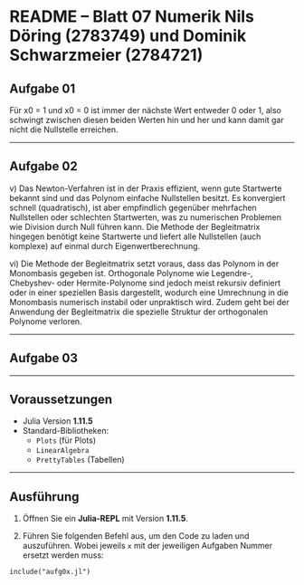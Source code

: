 
# README – Blatt 07 Numerik Nils Döring (2783749) und Dominik Schwarzmeier (2784721)


## Aufgabe 01

Für x0 = 1 und x0 = 0 ist immer der nächste Wert entweder 0 oder 1, also schwingt zwischen diesen beiden Werten hin und her und kann damit gar nicht die Nullstelle erreichen. 

---

## Aufgabe 02

v) Das Newton-Verfahren ist in der Praxis effizient, wenn gute Startwerte bekannt sind und das Polynom einfache Nullstellen besitzt. Es konvergiert schnell (quadratisch), ist aber empfindlich gegenüber mehrfachen Nullstellen oder schlechten Startwerten, was zu numerischen Problemen wie Division durch Null führen kann. Die Methode der Begleitmatrix hingegen benötigt keine Startwerte und liefert alle Nullstellen (auch komplexe) auf einmal durch Eigenwertberechnung.

vi) Die Methode der Begleitmatrix setzt voraus, dass das Polynom in der Monombasis gegeben ist. Orthogonale Polynome wie Legendre-, Chebyshev- oder Hermite-Polynome sind jedoch meist rekursiv definiert oder in einer speziellen Basis dargestellt, wodurch eine Umrechnung in die Monombasis numerisch instabil oder unpraktisch wird. Zudem geht bei der Anwendung der Begleitmatrix die spezielle Struktur der orthogonalen Polynome verloren.

---

## Aufgabe 03


---

## Voraussetzungen

- Julia Version **1.11.5**
- Standard-Bibliotheken:
  - `Plots` (für Plots)
  - `LinearAlgebra`
  - `PrettyTables` (Tabellen)
  
---

## Ausführung

1. Öffnen Sie ein **Julia-REPL** mit Version **1.11.5**.

2. Führen Sie folgenden Befehl aus, um den Code zu laden und auszuführen. Wobei jeweils `x` mit der jeweiligen Aufgaben Nummer ersetzt werden muss:

```
include("aufg0x.jl")
```